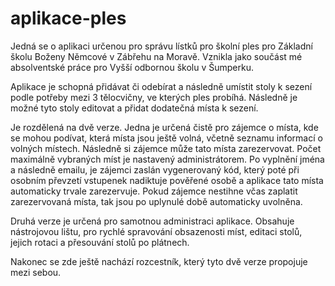 # aplikace-ples

Jedná se o aplikaci určenou pro správu lístků pro školní ples pro Základní školu Boženy Němcové v Zábřehu na Moravě.
Vznikla jako součást mé absolventské práce pro Vyšší odbornou školu v Šumperku.

Aplikace je schopná přidávat či odebírat a následně umístit stoly k sezení podle potřeby mezi 3 tělocvičny, ve kterých ples probíhá. Následně je možné tyto stoly editovat a přidat dodatečná místa k sezení.

Je rozdělená na dvě verze. Jedna je určená čistě pro zájemce o místa, kde se mohou podívat, která místa jsou ještě volná, včetně seznamu informací o volných místech. Následně si zájemce může tato místa zarezervovat. Počet maximálně vybraných míst je nastavený administrátorem. Po vyplnění jména a následně emailu, je zájemci zaslán vygenerovaný kód, který poté při osobním převzetí vstupenek nadiktuje pověřené osobě a aplikace tato místa automaticky trvale zarezervuje. Pokud zájemce nestihne včas zaplatit zarezervovaná místa, tak jsou po uplynulé době automaticky uvolněna.

Druhá verze je určená pro samotnou administraci aplikace. Obsahuje nástrojovou lištu, pro rychlé spravování obsazenosti míst, editaci stolů, jejich rotaci a přesouvání stolů po plátnech.

Nakonec se zde ještě nachází rozcestník, který tyto dvě verze propojuje mezi sebou.
